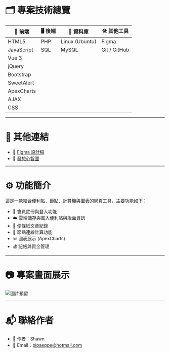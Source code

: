 # 🗂️ 專案技術總覽

| 🔧 前端 | 🖥️ 後端 | 💾 資料庫 | 🛠️ 其他工具 |
|-------------|---------------|------------|----------------|
| HTML5       | PHP           | Linux (Ubuntu) | Figma         |
| JavaScript  | SQL           | MySQL         | Git / GitHub   |
| Vue 3       |               |               |                |
| jQuery      |               |               |                |
| Bootstrap   |               |               |                |
| SweetAlert  |               |               |                |
| ApexCharts  |               |               |                |
| AJAX        |               |               |                |
| CSS         |               |               |                |

---

# 🔗 其他連結

- 🎨 [Figma 設計稿](https://www.figma.com/design/06pza9HIq9AiYhsaWd2IAy/%E4%BE%BF%E5%88%A9%E8%B2%BC%E8%A8%88%E7%AE%97%E6%A9%9F?node-id=22-16&m=dev&t=o2I7e6h9DV6knzuh-1)
- 🧠 [發想心智圖](https://gitmind.com/app/docs/md08bsq9)

---

# ⚙️ 功能簡介

這是一款結合便利貼、節點、計算機與圖表的網頁工具，主要功能如下：

- 📝 會員註冊與登入功能  
- ☁️ 雲端儲存與載入便利貼與版面資訊  
- 🧾 便條紙文章紀錄  
- 🔗 節點連線計算功能  
- 📊 圖表展示 (ApexCharts)  
- 💰 記帳與資金管理  


---

# 📷 專案畫面展示



![圖片預留](https://your-image-url.com/image.png)
<!-- 若使用本地圖片可改為 ./images/filename.png，需與 Markdown 同目錄 -->



---

# 📬 聯絡作者

- 👤 作者：Shawn  
- 📧 Email：pipaeppe@hotmail.com  
